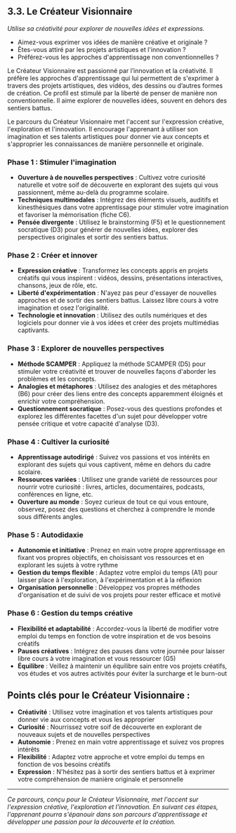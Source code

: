 ## 3.3. Le Créateur Visionnaire

_Utilise sa créativité pour explorer de nouvelles idées et expressions._ 

* Aimez-vous exprimer vos idées de manière créative et originale ? 
* Êtes-vous attiré par les projets artistiques et l'innovation ? 
* Préférez-vous les approches d'apprentissage non conventionnelles ?

Le Créateur Visionnaire est passionné par l’innovation et la créativité. Il préfère les approches d'apprentissage qui lui permettent de s'exprimer à travers des projets artistiques, des vidéos, des dessins ou d’autres formes de création. Ce profil est stimulé par la liberté de penser de manière non conventionnelle. Il aime explorer de nouvelles idées, souvent en dehors des sentiers battus.

Le parcours du Créateur Visionnaire met l'accent sur l'expression créative, l'exploration et l'innovation. Il encourage l'apprenant à utiliser son imagination et ses talents artistiques pour donner vie aux concepts et s'approprier les connaissances de manière personnelle et originale.

### Phase 1 : Stimuler l'imagination

* **Ouverture à de nouvelles perspectives** : Cultivez votre curiosité naturelle et votre soif de découverte en explorant des sujets qui vous passionnent, même au-delà du programme scolaire.
* **Techniques multimodales** : Intégrez des éléments visuels, auditifs et kinesthésiques dans votre apprentissage pour stimuler votre imagination et favoriser la mémorisation (fiche C6).
* **Pensée divergente** : Utilisez le brainstorming (F5) et le questionnement socratique (D3) pour générer de nouvelles idées, explorer des perspectives originales et sortir des sentiers battus.

### Phase 2 : Créer et innover

* **Expression créative** : Transformez les concepts appris en projets créatifs qui vous inspirent : vidéos, dessins, présentations interactives, chansons, jeux de rôle, etc.
* **Liberté d'expérimentation** : N'ayez pas peur d'essayer de nouvelles approches et de sortir des sentiers battus. Laissez libre cours à votre imagination et osez l'originalité.
* **Technologie et innovation** : Utilisez des outils numériques et des logiciels pour donner vie à vos idées et créer des projets multimédias captivants.

### Phase 3 : Explorer de nouvelles perspectives

* **Méthode SCAMPER** : Appliquez la méthode SCAMPER (D5) pour stimuler votre créativité et trouver de nouvelles façons d'aborder les problèmes et les concepts.
* **Analogies et métaphores** : Utilisez des analogies et des métaphores (B6) pour créer des liens entre des concepts apparemment éloignés et enrichir votre compréhension.
* **Questionnement socratique** : Posez-vous des questions profondes et explorez les différentes facettes d'un sujet pour développer votre pensée critique et votre capacité d'analyse (D3).

### Phase 4 : Cultiver la curiosité

* **Apprentissage autodirigé** : Suivez vos passions et vos intérêts en explorant des sujets qui vous captivent, même en dehors du cadre scolaire.
* **Ressources variées** : Utilisez une grande variété de ressources pour nourrir votre curiosité : livres, articles, documentaires, podcasts, conférences en ligne, etc.
* **Ouverture au monde** : Soyez curieux de tout ce qui vous entoure, observez, posez des questions et cherchez à comprendre le monde sous différents angles.

### Phase 5 : Autodidaxie

* **Autonomie et initiative** : Prenez en main votre propre apprentissage en fixant vos propres objectifs, en choisissant vos ressources et en explorant les sujets à votre rythme
* **Gestion du temps flexible** : Adaptez votre emploi du temps (A1) pour laisser place à l'exploration, à l'expérimentation et à la réflexion
* **Organisation personnelle** : Développez vos propres méthodes d'organisation et de suivi de vos projets pour rester efficace et motivé

### Phase 6 : Gestion du temps créative

* **Flexibilité et adaptabilité** : Accordez-vous la liberté de modifier votre emploi du temps en fonction de votre inspiration et de vos besoins créatifs
* **Pauses créatives** : Intégrez des pauses dans votre journée pour laisser libre cours à votre imagination et vous ressourcer (G5)
* **Équilibre** : Veillez à maintenir un équilibre sain entre vos projets créatifs, vos études et vos autres activités pour éviter la surcharge et le burn-out

## Points clés pour le Créateur Visionnaire :

* **Créativité** : Utilisez votre imagination et vos talents artistiques pour donner vie aux concepts et vous les approprier
* **Curiosité** : Nourrissez votre soif de découverte en explorant de nouveaux sujets et de nouvelles perspectives
* **Autonomie** : Prenez en main votre apprentissage et suivez vos propres intérêts
* **Flexibilité** : Adaptez votre approche et votre emploi du temps en fonction de vos besoins créatifs
* **Expression** : N'hésitez pas à sortir des sentiers battus et à exprimer votre compréhension de manière originale et personnelle

***

_Ce parcours, conçu pour le Créateur Visionnaire, met l'accent sur l'expression créative, l'exploration et l'innovation. En suivant ces étapes, l'apprenant pourra s'épanouir dans son parcours d'apprentissage et développer une passion pour la découverte et la création._ 